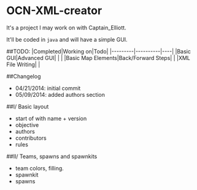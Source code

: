OCN-XML-creator
===============

It's a project I may work on with Captain_Elliott.

It'll be coded in <code>java</code> and will have a simple GUI.

##TODO:
|Completed|Working on|Todo|
|---------|----------|----|
|Basic GUI|Advanced GUI|    |
|         |Basic Map Elements|Back/Forward Steps|
|         |XML File Writing|     |

##Changelog
- 04/21/2014: initial commit
- 05/09/2014: added authors section


##I/ Basic layout
- start of with name + version 
- objective
- authors
- contributors
- rules

##II/ Teams, spawns and spawnkits
- team colors, filling.
- spawnkit
- spawns




